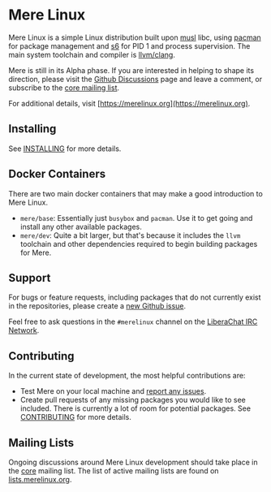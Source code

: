 # Mere Linux

Mere Linux is a simple Linux distribution built upon
[musl](http://www.musl-libc.org/) libc, using
[pacman](https://www.archlinux.org/pacman/) for package management and
[s6](http://skarnet.org/software/s6/) for PID 1 and process supervision.
The main system toolchain and compiler is [llvm/clang](https://llvm.org/).

Mere is still in its Alpha phase. If you are interested in helping to
shape its direction, please visit the
[Github Discussions](https://github.com/jhuntwork/merelinux/discussions/58)
page and leave a comment, or subscribe to the
[core mailing list](https://lists.merelinux.org).

For additional details, visit [https://merelinux.org](https://merelinux.org).

## Installing

See [INSTALLING](INSTALLING.md) for more details.

## Docker Containers

There are two main docker containers that may make a good introduction to
Mere Linux.

- `mere/base`: Essentially just `busybox` and `pacman`. Use it to get going and install
any other available packages.
- `mere/dev`: Quite a bit larger, but that's because it includes the `llvm`
toolchain and other dependencies required to begin building packages for Mere.

## Support

For bugs or feature requests, including packages that do not currently exist in
the repositories, please create a
[new Github issue](https://github.com/jhuntwork/merelinux/issues).

Feel free to ask questions in the `#merelinux` channel on the
[LiberaChat IRC Network](https://libera.chat).

## Contributing

In the current state of development, the most helpful contributions are:

- Test Mere on your local machine and
  [report any issues](https://github.com/jhuntwork/merelinux/issues).
- Create pull requests of any missing packages you would like to see included.
  There is currently a lot of room for potential packages.
  See [CONTRIBUTING](CONTRIBUTING.md) for more details.

## Mailing Lists

Ongoing discussions around Mere Linux development should take place in the
[core](https://lists.merelinux.org/core) mailing list. The list of active
mailing lists are found on [lists.merelinux.org](https://lists.merelinux.org).
